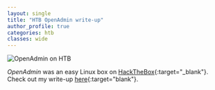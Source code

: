 ```yaml
---
layout: single
title: "HTB OpenAdmin write-up"
author_profile: true
categories: htb
classes: wide
---
```



![OpenAdmin on HTB](/assets/openadmin.png)

*OpenAdmin* was an easy Linux box on [HackTheBox](https://www.hackthebox.eu/){:target="_blank"}. Check out my write-up [here](https://github.com/Muemmelmoehre/write-ups/blob/master/openadmin.pdf){:target="blank"}.
